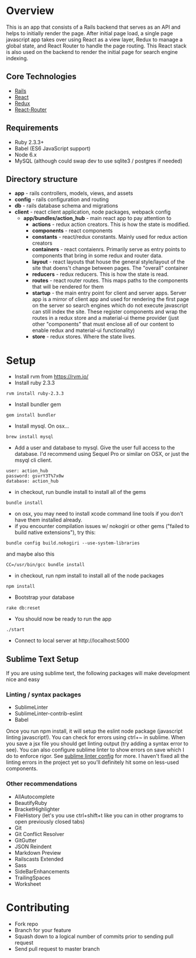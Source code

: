 # Overview
This is an app that consists of a Rails backend that serves as an API and helps to initially render the page. After initial page load, a single page javascript app takes over using React as a view layer, Redux to manage a global state, and React Router to handle the page routing. This React stack is also used on the backend to render the initial page for search engine indexing.

## Core Technologies
- [Rails](https://github.com/rails/rails)
- [React](https://github.com/facebook/react)
- [Redux](https://github.com/reactjs/redux)
- [React-Router](https://github.com/ReactTraining/react-router)

## Requirements
- Ruby 2.3.3+
- Babel (ES6 JavaScript support)
- Node 6.x
- MySQL (although could swap dev to use sqlite3 / postgres if needed)

## Directory structure
- **app** - rails controllers, models, views, and assets
- **config** - rails configuration and routing
- **db** - rails database schema and migrations
- **client** - react client application, node packages, webpack config
    - **app/bundles/action_hub** - main react app to pay attention to
        - **actions** - redux action creators. This is how the state is modified.
        - **components** - react components
        - **constants** - react/redux constants. Mainly used for redux action creators
        - **containers** - react contaienrs. Primarily serve as entry points to components that bring in some redux and router data.
        - **layout** - react layouts that house the general style/layout of the site that doens't change between pages. The "overall" container
        - **reducers** - redux reducers. This is how the state is read.
        - **routes** - react router routes. This maps paths to the components that will be rendered for them
        - **startup** - the main entry point for client and server apps. Server app is a mirror of client app and used for rendering the first page on the server so search engines which do not execute javascript can still index the site. These register components and wrap the routes in a redux store and a material-ui theme provider (just other "components" that must enclose all of our content to enable redux and material-ui functionality)
        - **store** - redux stores. Where the state lives.

# Setup
- Install rvm from https://rvm.io/
- Install ruby 2.3.3
~~~~
rvm install ruby-2.3.3
~~~~

- Install bundler gem
~~~~
gem install bundler
~~~~

- Install mysql. On osx...
~~~~
brew install mysql
~~~~

- Add a user and database to mysql. Give the user full access to the database. I'd recommend using Sequel Pro or similar on OSX, or just the msyql cli client.
~~~~
user: action_hub
password: gsvrY3T%7x0w
database: action_hub
~~~~


- in checkout, run bundle install to install all of the gems
~~~~
bundle install
~~~~

- on osx, you may need to install xcode command line tools if you don't have them installed already.
- if you encounter compilation issues w/ nokogiri or other gems ("failed to build native extensions"), try this:

~~~~
bundle config build.nokogiri --use-system-libraries
~~~~
and maybe also this

~~~~
CC=/usr/bin/gcc bundle install
~~~~

- in checkout, run npm install to install all of the node packages
~~~~
npm install
~~~~

- Bootstrap your database
~~~~
rake db:reset
~~~~

- You should now be ready to run the app
~~~~
./start
~~~~

- Connect to local server at http://localhost:5000

## Sublime Text Setup
If you are using sublime text, the following packages will make development nice and easy

### Linting / syntax packages
- SublimeLinter
- SublimeLinter-contrib-eslint
- Babel

Once you run npm install, it will setup the eslint node package (javascript linting javascript!). You can check for errors using ctrl+~ in sublime. When you save a jsx file you should get linting output (try adding a syntax error to see). You can also configure sublime linter to show errors on save which I do to enforce rigor. See [sublime linter config](http://www.sublimelinter.com/en/latest/) for more. I haven't fixed all the linting errors in the project yet so you'll definitely hit some on less-used components.

### Other recommendations
- AllAutocomplete
- BeautifyRuby
- BracketHighlighter
- FileHistory (let's you use ctrl+shift+t like you can in other programs to open previously closed tabs)
- Git
- Git Conflict Resolver
- GitGutter
- JSON Reindent
- Markdown Preview
- Railscasts Extended
- Sass
- SideBarEnhancements
- TrailingSpaces
- Worksheet

# Contributing
- Fork repo
- Branch for your feature
- Squash down to a logical number of commits prior to sending pull request
- Send pull request to master branch
